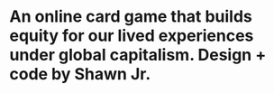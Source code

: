 # An online card game that builds equity for our lived experiences under global capitalism. Design + code by Shawn Jr. 
